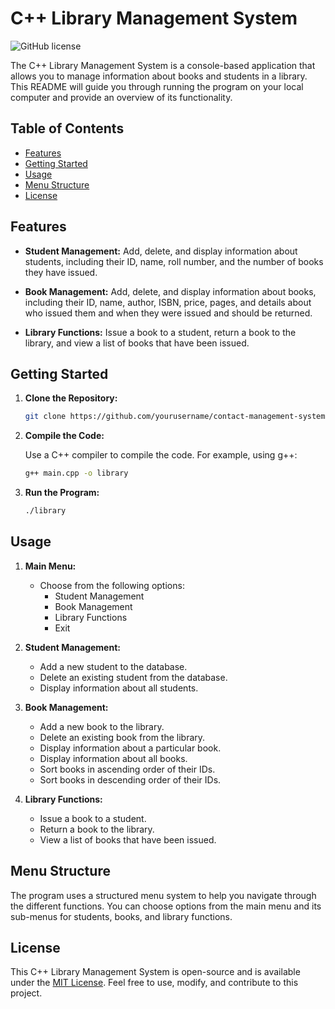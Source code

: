 # C++ Library Management System

![GitHub license](https://img.shields.io/badge/license-MIT-blue.svg)

The C++ Library Management System is a console-based application that allows you to manage information about books and students in a library. This README will guide you through running the program on your local computer and provide an overview of its functionality.

## Table of Contents

- [Features](#features)
- [Getting Started](#getting-started)
- [Usage](#usage)
- [Menu Structure](#menu-structure)
- [License](#license)

## Features

- **Student Management:** Add, delete, and display information about students, including their ID, name, roll number, and the number of books they have issued.

- **Book Management:** Add, delete, and display information about books, including their ID, name, author, ISBN, price, pages, and details about who issued them and when they were issued and should be returned.

- **Library Functions:** Issue a book to a student, return a book to the library, and view a list of books that have been issued.

## Getting Started

1. **Clone the Repository:**

   ```bash
   git clone https://github.com/yourusername/contact-management-system.git
   ```

2. **Compile the Code:**

   Use a C++ compiler to compile the code. For example, using g++:

   ```bash
   g++ main.cpp -o library
   ```

3. **Run the Program:**

   ```bash
   ./library
   ```

## Usage

1. **Main Menu:**

   - Choose from the following options:
     - Student Management
     - Book Management
     - Library Functions
     - Exit

2. **Student Management:**

   - Add a new student to the database.
   - Delete an existing student from the database.
   - Display information about all students.

3. **Book Management:**

   - Add a new book to the library.
   - Delete an existing book from the library.
   - Display information about a particular book.
   - Display information about all books.
   - Sort books in ascending order of their IDs.
   - Sort books in descending order of their IDs.

4. **Library Functions:**

   - Issue a book to a student.
   - Return a book to the library.
   - View a list of books that have been issued.

## Menu Structure

The program uses a structured menu system to help you navigate through the different functions. You can choose options from the main menu and its sub-menus for students, books, and library functions.

## License

This C++ Library Management System is open-source and is available under the [MIT License](LICENSE). Feel free to use, modify, and contribute to this project.